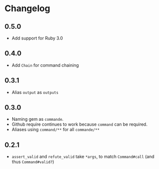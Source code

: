 # Changelog

## 0.5.0

- Add support for Ruby 3.0

## 0.4.0

- Add `Chain` for command chaining

## 0.3.1

- Alias `output` as `outputs`

## 0.3.0

- Naming gem as `commande`.
- Github require continues to work because `command` can be required.
- Aliases using `command/**` for all `commande/**`

## 0.2.1

- `assert_valid` and `refute_valid` take `*args`, to match `Command#call` (and thus `Command#valid?`)
